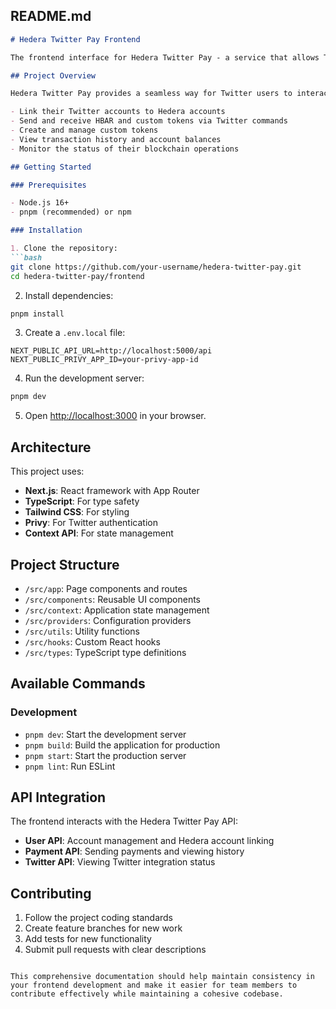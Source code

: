 ## README.md

```markdown
# Hedera Twitter Pay Frontend

The frontend interface for Hedera Twitter Pay - a service that allows Twitter users to send and receive HBAR and custom tokens using Twitter commands.

## Project Overview

Hedera Twitter Pay provides a seamless way for Twitter users to interact with the Hedera blockchain. Users can:

- Link their Twitter accounts to Hedera accounts
- Send and receive HBAR and custom tokens via Twitter commands
- Create and manage custom tokens
- View transaction history and account balances
- Monitor the status of their blockchain operations

## Getting Started

### Prerequisites

- Node.js 16+
- pnpm (recommended) or npm

### Installation

1. Clone the repository:
```bash
git clone https://github.com/your-username/hedera-twitter-pay.git
cd hedera-twitter-pay/frontend
```

2. Install dependencies:
```bash
pnpm install
```

3. Create a `.env.local` file:
```
NEXT_PUBLIC_API_URL=http://localhost:5000/api
NEXT_PUBLIC_PRIVY_APP_ID=your-privy-app-id
```

4. Run the development server:
```bash
pnpm dev
```

5. Open [http://localhost:3000](http://localhost:3000) in your browser.

## Architecture

This project uses:

- **Next.js**: React framework with App Router
- **TypeScript**: For type safety
- **Tailwind CSS**: For styling
- **Privy**: For Twitter authentication
- **Context API**: For state management

## Project Structure

- `/src/app`: Page components and routes
- `/src/components`: Reusable UI components
- `/src/context`: Application state management
- `/src/providers`: Configuration providers
- `/src/utils`: Utility functions
- `/src/hooks`: Custom React hooks
- `/src/types`: TypeScript type definitions

## Available Commands

### Development

- `pnpm dev`: Start the development server
- `pnpm build`: Build the application for production
- `pnpm start`: Start the production server
- `pnpm lint`: Run ESLint

## API Integration

The frontend interacts with the Hedera Twitter Pay API:

- **User API**: Account management and Hedera account linking
- **Payment API**: Sending payments and viewing history
- **Twitter API**: Viewing Twitter integration status

## Contributing

1. Follow the project coding standards
2. Create feature branches for new work
3. Add tests for new functionality
4. Submit pull requests with clear descriptions
```

This comprehensive documentation should help maintain consistency in your frontend development and make it easier for team members to contribute effectively while maintaining a cohesive codebase.

